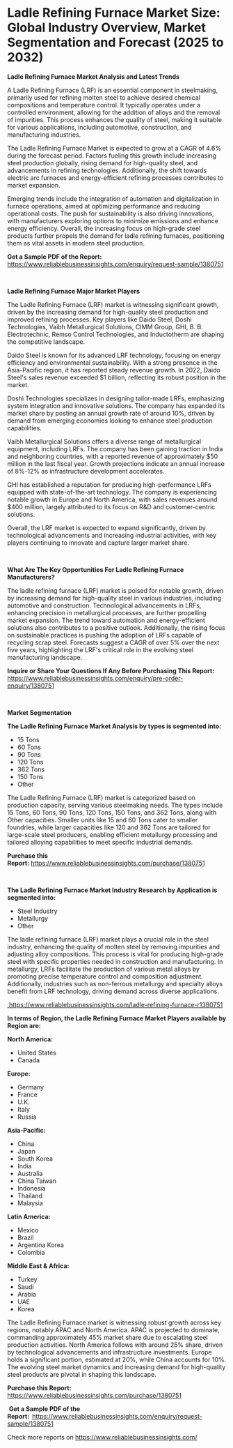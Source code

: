 <p><h1>Ladle Refining Furnace Market Size: Global Industry Overview, Market Segmentation and Forecast (2025 to 2032)</h1></p><p><strong>Ladle Refining Furnace Market Analysis and Latest Trends</strong></p>
<p><p>A Ladle Refining Furnace (LRF) is an essential component in steelmaking, primarily used for refining molten steel to achieve desired chemical compositions and temperature control. It typically operates under a controlled environment, allowing for the addition of alloys and the removal of impurities. This process enhances the quality of steel, making it suitable for various applications, including automotive, construction, and manufacturing industries.</p><p>The Ladle Refining Furnace Market is expected to grow at a CAGR of 4.6% during the forecast period. Factors fueling this growth include increasing steel production globally, rising demand for high-quality steel, and advancements in refining technologies. Additionally, the shift towards electric arc furnaces and energy-efficient refining processes contributes to market expansion. </p><p>Emerging trends include the integration of automation and digitalization in furnace operations, aimed at optimizing performance and reducing operational costs. The push for sustainability is also driving innovations, with manufacturers exploring options to minimize emissions and enhance energy efficiency. Overall, the increasing focus on high-grade steel products further propels the demand for ladle refining furnaces, positioning them as vital assets in modern steel production.</p></p>
<p><strong>Get a Sample PDF of the Report:&nbsp;</strong> <a href="https://www.reliablebusinessinsights.com/enquiry/request-sample/1380751?utm_campaign=2574&utm_medium=2&utm_source=Github&utm_content=ia&utm_term=21022025&utm_id=ladle-refining-furnace">https://www.reliablebusinessinsights.com/enquiry/request-sample/1380751</a></p>
<p>&nbsp;</p>
<p><strong>Ladle Refining Furnace Major Market Players</strong></p>
<p><p>The Ladle Refining Furnace (LRF) market is witnessing significant growth, driven by the increasing demand for high-quality steel production and improved refining processes. Key players like Daido Steel, Doshi Technologies, Vaibh Metallurgical Solutions, CIMM Group, GHI, B. B. Electrotechnic, Remso Control Technologies, and Inductotherm are shaping the competitive landscape.</p><p>Daido Steel is known for its advanced LRF technology, focusing on energy efficiency and environmental sustainability. With a strong presence in the Asia-Pacific region, it has reported steady revenue growth. In 2022, Daido Steel's sales revenue exceeded $1 billion, reflecting its robust position in the market.</p><p>Doshi Technologies specializes in designing tailor-made LRFs, emphasizing system integration and innovative solutions. The company has expanded its market share by posting an annual growth rate of around 10%, driven by demand from emerging economies looking to enhance steel production capabilities.</p><p>Vaibh Metallurgical Solutions offers a diverse range of metallurgical equipment, including LRFs. The company has been gaining traction in India and neighboring countries, with a reported revenue of approximately $50 million in the last fiscal year. Growth projections indicate an annual increase of 8%-12% as infrastructure development accelerates.</p><p>GHI has established a reputation for producing high-performance LRFs equipped with state-of-the-art technology. The company is experiencing notable growth in Europe and North America, with sales revenues around $400 million, largely attributed to its focus on R&D and customer-centric solutions.</p><p>Overall, the LRF market is expected to expand significantly, driven by technological advancements and increasing industrial activities, with key players continuing to innovate and capture larger market share.</p></p>
<p>&nbsp;</p>
<p><strong>What Are The Key Opportunities For Ladle Refining Furnace Manufacturers?</strong></p>
<p><p>The ladle refining furnace (LRF) market is poised for notable growth, driven by increasing demand for high-quality steel in various industries, including automotive and construction. Technological advancements in LRFs, enhancing precision in metallurgical processes, are further propelling market expansion. The trend toward automation and energy-efficient solutions also contributes to a positive outlook. Additionally, the rising focus on sustainable practices is pushing the adoption of LRFs capable of recycling scrap steel. Forecasts suggest a CAGR of over 5% over the next five years, highlighting the LRF's critical role in the evolving steel manufacturing landscape.</p></p>
<p><strong>Inquire or Share Your Questions If Any Before Purchasing This Report:</strong> <a href="https://www.reliablebusinessinsights.com/enquiry/pre-order-enquiry/1380751?utm_campaign=2574&utm_medium=2&utm_source=Github&utm_content=ia&utm_term=21022025&utm_id=ladle-refining-furnace">https://www.reliablebusinessinsights.com/enquiry/pre-order-enquiry/1380751</a></p>
<p>&nbsp;</p>
<p><strong>Market Segmentation</strong></p>
<p><strong>The Ladle Refining Furnace Market Analysis by types is segmented into:</strong></p>
<p><ul><li>15 Tons</li><li>60 Tons</li><li>90 Tons</li><li>120 Tons</li><li>362 Tons</li><li>150 Tons</li><li>Other</li></ul></p>
<p><p>The Ladle Refining Furnace (LRF) market is categorized based on production capacity, serving various steelmaking needs. The types include 15 Tons, 60 Tons, 90 Tons, 120 Tons, 150 Tons, and 362 Tons, along with Other capacities. Smaller units like 15 and 60 Tons cater to smaller foundries, while larger capacities like 120 and 362 Tons are tailored for large-scale steel producers, enabling efficient metallurgy processing and tailored alloying capabilities to meet specific industrial demands.</p></p>
<p><strong>Purchase this Report:&nbsp;</strong><a href="https://www.reliablebusinessinsights.com/purchase/1380751?utm_campaign=2574&utm_medium=2&utm_source=Github&utm_content=ia&utm_term=21022025&utm_id=ladle-refining-furnace">https://www.reliablebusinessinsights.com/purchase/1380751</a></p>
<p>&nbsp;</p>
<p><strong>The Ladle Refining Furnace Market Industry Research by Application is segmented into:</strong></p>
<p><ul><li>Steel Industry</li><li>Metallurgy</li><li>Other</li></ul></p>
<p><p>The ladle refining furnace (LRF) market plays a crucial role in the steel industry, enhancing the quality of molten steel by removing impurities and adjusting alloy compositions. This process is vital for producing high-grade steel with specific properties needed in construction and manufacturing. In metallurgy, LRFs facilitate the production of various metal alloys by promoting precise temperature control and composition adjustment. Additionally, industries such as non-ferrous metallurgy and specialty alloys benefit from LRF technology, driving demand across diverse applications.</p></p>
<p><a href="https://www.reliablebusinessinsights.com/ladle-refining-furnace-r1380751?utm_campaign=2574&utm_medium=2&utm_source=Github&utm_content=ia&utm_term=21022025&utm_id=ladle-refining-furnace">&nbsp;https://www.reliablebusinessinsights.com/ladle-refining-furnace-r1380751</a></p>
<p><strong>In terms of Region, the Ladle Refining Furnace Market Players available by Region are:</strong></p>
<p>
    <p> <strong> North America: </strong>
        <ul>
            <li>United States</li>
            <li>Canada</li>
        </ul>
        </p> 
    <p> <strong> Europe: </strong>
        <ul>
            <li>Germany</li>
            <li>France</li>
            <li>U.K.</li>
            <li>Italy</li>
            <li>Russia</li>
        </ul>
        </p> 
    <p> <strong> Asia-Pacific: </strong>
        <ul>
            <li>China</li>
            <li>Japan</li>
            <li>South Korea</li>
            <li>India</li>
            <li>Australia</li>
            <li>China Taiwan</li>
            <li>Indonesia</li>
            <li>Thailand</li>
            <li>Malaysia</li>
        </ul>
        </p> 
    <p> <strong> Latin America: </strong>
        <ul>
            <li>Mexico</li>
            <li>Brazil</li>
            <li>Argentina Korea</li>
            <li>Colombia</li>
        </ul>
        </p> 
    <p> <strong> Middle East & Africa: </strong>
        <ul>
            <li>Turkey</li>
            <li>Saudi</li>
            <li>Arabia</li>
            <li>UAE</li>
            <li>Korea</li>
        </ul>
    </p>
    </p>
<p><p>The Ladle Refining Furnace market is witnessing robust growth across key regions, notably APAC and North America. APAC is projected to dominate, commanding approximately 45% market share due to escalating steel production activities. North America follows with around 25% share, driven by technological advancements and infrastructure investments. Europe holds a significant portion, estimated at 20%, while China accounts for 10%. The evolving steel market dynamics and increasing demand for high-quality steel products are pivotal in shaping this landscape.</p></p>
<p><strong>Purchase this Report: </strong><a href="https://www.reliablebusinessinsights.com/purchase/1380751?utm_campaign=2574&utm_medium=2&utm_source=Github&utm_content=ia&utm_term=21022025&utm_id=ladle-refining-furnace">https://www.reliablebusinessinsights.com/purchase/1380751</a></p>
<p>&nbsp;<strong>Get a Sample PDF of the Report:&nbsp;&nbsp;</strong><a href="https://www.reliablebusinessinsights.com/enquiry/request-sample/1380751?utm_campaign=2574&utm_medium=2&utm_source=Github&utm_content=ia&utm_term=21022025&utm_id=ladle-refining-furnace">https://www.reliablebusinessinsights.com/enquiry/request-sample/1380751</a></p>
<p><strong></strong></p>
<p>Check more reports on <a href="https://www.reliablebusinessinsights.com/?utm_campaign=2574&utm_medium=2&utm_source=Github&utm_content=ia&utm_term=21022025&utm_id=ladle-refining-furnace">https://www.reliablebusinessinsights.com/</a></p>